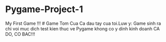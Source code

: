 # Pygame-Project-1
My First Game  !!! #
Game Tom Cua Ca dau tay cua toi.Luw y: Game sinh ra chi voi muc dich test kien thuc ve Pygame khong co y dinh kinh doanh CA DO, CO BAC!!!
